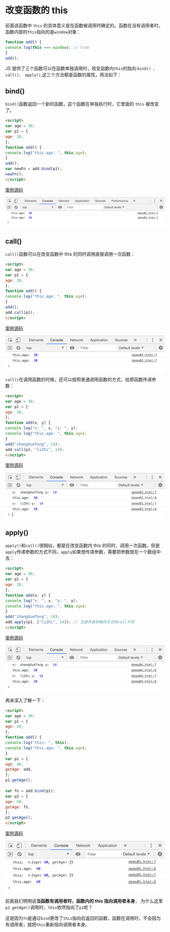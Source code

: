 # 改变函数的 this

前面说函数中 `this` 的具体意义是在函数被调用时确定的。函数在没有调用者时，函数内部的`this`指向的是`window`对象：

```js
function add() {
console.log(this === window); // true
}
add();
```

JS 提供了三个函数可以在函数单独调用时，改变函数内`this`的指向:`bind() 、 call()， apply()`,这三个方法都是函数的属性，用法如下：

## bind()

`bind()`函数返回一个新的函数，这个函数在单独执行时，它里面的 `this` 被改变了。

```html
<script>
var age = 30;
var p1 = {
age: 20,
};
function add() {
console.log("this.age: ", this.age);
}
add();
var newFn = add.bind(p1);
newFn();
</script>
```

[案例源码](./demo/demo01.html)

![](./images/01.png)

## call()

`call()`函数可以在改变函数中 this 的同时调用直接调用一次函数：

```html
<script>
var age = 30;
var p1 = {
age: 20,
};
function add() {
console.log("this.age: ", this.age);
}
add();
add.call(p1);
</script>
```

[案例源码](./demo/demo02.html)

![](./images/02.png)

`call()`在调用函数的时候，还可以按照普通调用函数的方式，给原函数传递参数：

```html
<script>
var age = 30;
var p1 = {
age: 20,
};
function add(x, y) {
console.log("x: ", x, "y: ", y);
console.log("this.age: ", this.age);
}
add("zhangXueTong", 14);
add.call(p1, "liZhi", 14);
</script>
```

[案例源码](./demo/demo03.html)

![](./images/03.png)

## apply()

`apply()`和`call()`很相似，都是在改变函数内 this 的同时，调用一次函数。但是`apply`传递参数的方式不同，`apply`如果想传递参数，需要把参数放在一个数组中去：

```html
<script>
var age = 30;
var p1 = {
age: 20,
};
function add(x, y) {
console.log("x: ", x, "y: ", y);
console.log("this.age: ", this.age);
}
add("zhangXueTong", 14);
add.apply(p1, ["liZhi", 14]); // 注意传递参数的方式和call不同
</script>
```

[案例源码](./demo/demo04.html)

![](./images/04.png)

再来深入了解一下：

```html
<script>
var age = 30;
var p1 = {
age: 20,
};
function add() {
console.log("this: ", this);
console.log("this.age: ", this.age);
}
var p1 = {
age: 40,
getAge: add,
};
p1.getAge();

var fn = add.bind(p1);
var p2 = {
age: 50,
getAge: fn,
};
p2.getAge();
</script>
```

[案例源码](./demo/demo05.html)

![](./images/05.png)

前面我们明明说**当函数有调用者时，函数内的 this 指向调用者本身**， 为什么这里`p2.getAge()`调用时，`this`依然指向了`p1`呢？

这是因为`fn`是通过`bind`更改了`this`指向后返回的函数，函数在调用时，不会因为有调用者，就把`this`重新指向调用者本身。
